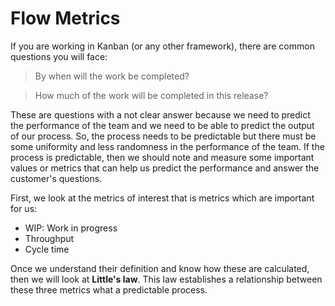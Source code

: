 # Flow Metrics

If you are working in Kanban (or any other framework), there are common questions you will face:

> By when will the work be completed?

> How much of the work will be completed in this release?

These are questions with a not clear answer because we need to predict the performance of the team and we need to be able to predict the output of our process. So, the process needs to be predictable but there must be some uniformity and less randomness in the performance of the team. If the process is predictable, then we should note and measure some important values or metrics that can help us predict the performance and answer the customer's questions.

First, we look at the metrics of interest that is metrics which are important for us:

- WIP: Work in progress
- Throughput
- Cycle time

Once we understand their definition and know how these are calculated, then we will look at **Little's law**. This law establishes a relationship between these three metrics what a predictable process.
